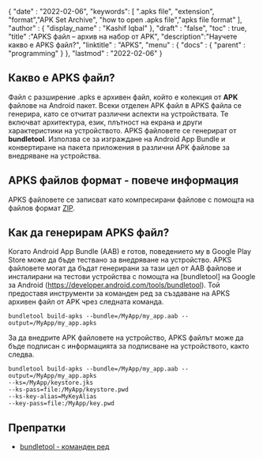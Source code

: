 
{
  "date" : "2022-02-06",
  "keywords": [ ".apks file", "extension", "format","APK Set Archive", "how to open .apks file","apks file format" ],
  "author" : {
    "display_name" : "Kashif Iqbal"
},
  "draft" : "false",
  "toc" : true,
  "title" :"APKS файл – архив на набор от APK",
  "description":"Научете какво е APKS файл?",
  "linktitle" : "APKS",
  "menu" : {
    "docs" : {
      "parent" : "programming"
}
},
  "lastmod" : "2022-02-06"
}

## Какво е APKS файл?

Файл с разширение .apks е архивен файл, който е колекция от **APK** файлове на Android пакет. Всеки отделен APK файл в APKS файла се генерира, като се отчитат различни аспекти на устройствата. Те включват архитектура, език, плътност на екрана и други характеристики на устройството. APKS файловете се генерират от **bundletool**. Използва се за изграждане на Android App Bundle и конвертиране на пакета приложения в различни APK файлове за внедряване на устройства.

## APKS файлов формат - повече информация

APKS файловете се записват като компресирани файлове с помощта на файлов формат [ZIP](/bg/compression/zip/).

## Как да генерирам APKS файл?

Когато Android App Bundle (AAB) е готов, поведението му в Google Play Store може да бъде тествано за внедряване на устройство. APKS файловете могат да бъдат генерирани за тази цел от AAB файлове и инсталирани на тестови устройства с помощта на [bundletool] на Google за Android (https://developer.android.com/tools/bundletool). Той предоставя инструменти за команден ред за създаване на APKS архивен файл от APK чрез следната команда.

```
bundletool build-apks --bundle=/MyApp/my_app.aab --output=/MyApp/my_app.apks
```

За да внедрите APK файловете на устройство, APKS файлът може да бъде подписан с информацията за подписване на устройството, както следва.

```
bundletool build-apks --bundle=/MyApp/my_app.aab --output=/MyApp/my_app.apks
--ks=/MyApp/keystore.jks
--ks-pass=file:/MyApp/keystore.pwd
--ks-key-alias=MyKeyAlias
--key-pass=file:/MyApp/key.pwd
```

## Препратки

* [bundletool - команден ред](https://developer.android.com/tools/bundletool)

